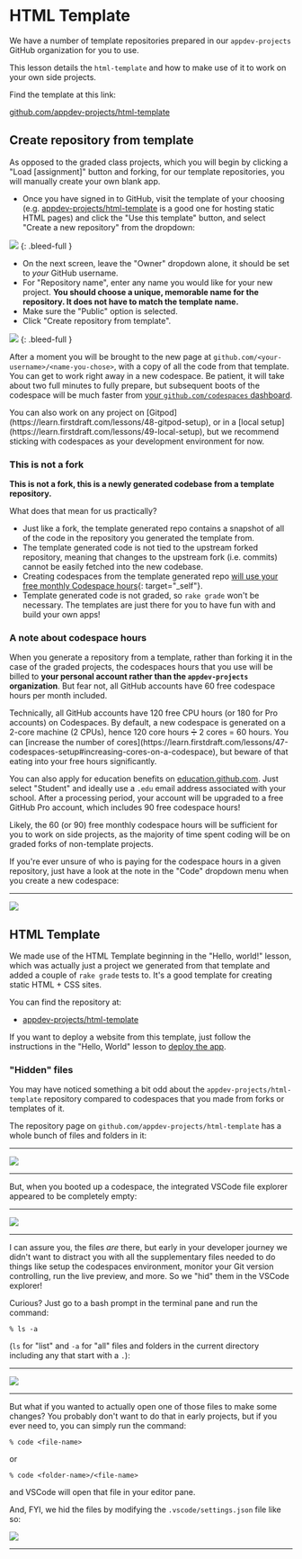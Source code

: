 # HTML Template

We have a number of template repositories prepared in our `appdev-projects` GitHub organization for you to use.

This lesson details the `html-template` and how to make use of it to work on your own side projects.

Find the template at this link:

[github.com/appdev-projects/html-template](https://github.com/appdev-projects/html-template)

## Create repository from template

As opposed to the graded class projects, which you will begin by clicking a "Load [assignment]" button and forking, for our template repositories, you will manually create your own blank app. 

- Once you have signed in to GitHub, visit the template of your choosing (e.g. [appdev-projects/html-template](https://github.com/appdev-projects/html-template) is a good one for hosting static HTML pages) and click the "Use this template" button, and select "Create a new repository" from the dropdown:

<!-- ![](/assets/gh-pages-template-1.png) -->
![](https://res.cloudinary.com/dmxgp9oq2/image/upload/v1686161492/gh-pages-template-1_tlxhbl.png)
{: .bleed-full }

- On the next screen, leave the "Owner" dropdown alone, it should be set to _your_ GitHub username.
- For "Repository name", enter any name you would like for your new project. **You should choose a unique, memorable name for the repository. It does not have to match the template name.**
- Make sure the "Public" option is selected. 
- Click "Create repository from template".

<!-- ![](/assets/gh-pages-template-2.png) -->
![](https://res.cloudinary.com/dmxgp9oq2/image/upload/v1686166582/gh-pages-template-2_rvvdb4.png)
{: .bleed-full }

After a moment you will be brought to the new page at `github.com/<your-username>/<name-you-chose>`, with a copy of all the code from that template. You can get to work right away in a new codespace. Be patient, it will take about two full minutes to fully prepare, but subsequent boots of the codespace will be much faster from [your `github.com/codespaces` dashboard](https://github.com/codespaces).

<aside markdown="1">
You can also work on any project on [Gitpod](https://learn.firstdraft.com/lessons/48-gitpod-setup), or in a [local setup](https://learn.firstdraft.com/lessons/49-local-setup), but we recommend sticking with codespaces as your development environment for now.
</aside>

### This is not a fork

**This is not a fork, this is a newly generated codebase from a template repository.**

What does that mean for us practically?

* Just like a fork, the template generated repo contains a snapshot of all of the code in the repository you generated the template from.
* The template generated code is not tied to the upstream forked repository, meaning that changes to the upstream fork (i.e. commits) cannot be easily fetched into the new codebase.
* Creating codespaces from the template generated repo [will use your free monthly Codespace hours](#a-note-about-codespace-hours){: target="_self"}.
* Template generated code is not graded, so `rake grade` won't be necessary. The templates are just there for you to have fun with and build your own apps!

### A note about codespace hours

When you generate a repository from a template, rather than forking it in the case of the graded projects, the codespaces hours that you use will be billed to **your personal account rather than the `appdev-projects` organization**. But fear not, all GitHub accounts have 60 free codespace hours per month included.

<aside markdown="1">
Technically, all GitHub accounts have 120 free CPU hours (or 180 for Pro accounts) on Codespaces. By default, a new codespace is generated on a 2-core machine (2 CPUs), hence 120 core hours ➗ 2 cores = 60 hours. You can [increase the number of cores](https://learn.firstdraft.com/lessons/47-codespaces-setup#increasing-cores-on-a-codespace), but beware of that eating into your free hours significantly.
</aside>

You can also apply for education benefits on [education.github.com](https://education.github.com/discount_requests/application). Just select "Student" and ideally use a `.edu` email address associated with your school. After a processing period, your account will be upgraded to a free GitHub Pro account, which includes 90 free codespace hours!

Likely, the 60 (or 90) free monthly codespace hours will be sufficient for you to work on side projects, as the majority of time spent coding will be on graded forks of non-template projects.

If you're ever unsure of who is paying for the codespace hours in a given repository, just have a look at the note in the "Code" dropdown menu when you create a new codespace:

---

<!-- ![](/assets/who-pays-for-codespace.png) -->
![](https://res.cloudinary.com/dmxgp9oq2/image/upload/v1686181395/who-pays-for-codespace_rtvrwn.png)

## HTML Template

We made use of the HTML Template beginning in the "Hello, world!" lesson, which was actually just a project we generated from that template and added a couple of `rake grade` tests to. It's a good template for creating static HTML + CSS sites.

You can find the repository at:

* [appdev-projects/html-template](https://github.com/appdev-projects/html-template)

If you want to deploy a website from this template, just follow the instructions in the "Hello, World" lesson to [deploy the app](https://learn.firstdraft.com/lessons/106-hello-world#deploy-your-app).

### "Hidden" files

You may have noticed something a bit odd about the `appdev-projects/html-template` repository compared to codespaces that you made from forks or templates of it.

The repository page on `github.com/appdev-projects/html-template` has a whole bunch of files and folders in it:

---

<!-- ![](/assets/hidden-files-vscode-1.png) -->
![](https://res.cloudinary.com/dmxgp9oq2/image/upload/v1686182198/hidden-files-vscode-1_lsrufp.png)

---

But, when you booted up a codespace, the integrated VSCode file explorer appeared to be completely empty:

---

<!-- ![](/assets/hidden-files-vscode-2.png) -->
![](https://res.cloudinary.com/dmxgp9oq2/image/upload/v1686182995/hidden-files-vscode-2_jsrsjw.png)

---

I can assure you, the files _are_ there, but early in your developer journey we didn't want to distract you with all the supplementary files needed to do things like setup the codespaces environment, monitor your Git version controlling, run the live preview, and more. So we "hid" them in the VSCode explorer!

Curious? Just go to a bash prompt in the terminal pane and run the command: 

```
% ls -a
```

(`ls` for "list" and `-a` for "all" files and folders in the current directory including any that start with a `.`):

---

<!-- ![](/assets/hidden-files-vscode-3.png) -->
![](https://res.cloudinary.com/dmxgp9oq2/image/upload/v1686182996/hidden-files-vscode-3_qr9h7m.png)

---

But what if you wanted to actually open one of those files to make some changes? You probably don't want to do that in early projects, but if you ever need to, you can simply run the command: 

```
% code <file-name>
``` 

or 

```
% code <folder-name>/<file-name>
``` 

and VSCode will open that file in your editor pane.

And, FYI, we hid the files by modifying the `.vscode/settings.json` file like so:

<!-- ![](/assets/hidden-files-vscode-4.png) -->
![](https://res.cloudinary.com/dmxgp9oq2/image/upload/v1686182997/hidden-files-vscode-4_b0eku7.png)

---
